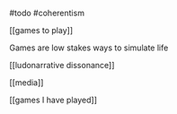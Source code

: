 #todo
#coherentism

[[games to play]]

Games are low stakes ways to simulate life

[[ludonarrative dissonance]]

[[media]]

[[games I have played]]
